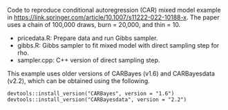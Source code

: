 Code to reproduce conditional autoregression (CAR) mixed model example in
<https://link.springer.com/article/10.1007/s11222-022-10188-x>. The paper uses
a chain of 100,000 draws, burn = 20,000, and thin = 10.

- pricedata.R: Prepare data and run Gibbs sampler.
- gibbs.R: Gibbs sampler to fit mixed model with direct sampling step for rho.
- sampler.cpp: C++ version of direct sampling step.

This example uses older versions of CARBayes (v1.6) and CARBayesdata (v2.2),
which can be obtained using the following.

```{r}
devtools::install_version("CARBayes", version = "1.6")
devtools::install_version("CARBayesdata", version = "2.2")
```

